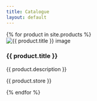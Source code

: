```yaml
---
title: Catalogue
layout: default
---
```


<div class="container">
    <div class="row content-row">
        {% for product in site.products %}
        <div class="col-md-4">
            <div class="thumbnail text-center">
                <div class="thumbnail-image">
                    <img src="{{ product.image }}" alt="{{ product.title }} image">
                </div>
                <div class="caption"></div>
                <h3>{{ product.title }}</h3>
                <p>{{ product.description }}</p>
                <p>{{ product.store }}</p>
            </div>
        </div>
        {% endfor %}
    </div>
</div>